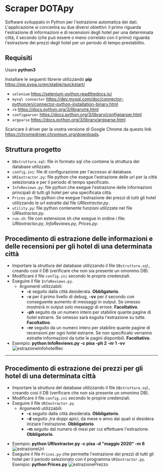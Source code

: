 # Scraper DOTApy
<!---Applicazione per l'estrazione automatica dei dati.-->
Software sviluppato in Python per l'estrazione automatica dei dati.
L'applicazione si concentra su due diversi obiettivi: il primo riguarda l'estrazione di informazioni e di recensioni degli hotel per una determinata città, il secondo (che può essere o meno correlato con il primo) riguarda l'estrazione dei prezzi degli hotel per un periodo di tempo prestabilito.
## Requisiti
Usare **python3**

Installare le seguenti librerie utilizzando **pip** https://pip.pypa.io/en/stable/quickstart/

- `selenium` https://selenium-python.readthedocs.io/
- `mysql connector` https://dev.mysql.com/doc/connector-python/en/connector-python-installation-binary.html
- `re` https://docs.python.org/3/library/re.html
- `configparser` https://docs.python.org/3/library/configparser.html
- `argparse` https://docs.python.org/3/library/argparse.html

Scaricare il driver per la vostra versione di Google Chrome da questo link https://chromedriver.chromium.org/downloads.

## Struttura progetto
- `DBstruttura.sql`: file in formato sql che contiene la struttura del database utilizzato.
- `config.ini`: file di configurazione per l'accesso al database.
- `URIextractor.py`: file python che esegue l'estrazione delle url per la città selezionata e per il periodo di tempo specificato.
- `InfoReviews.py`: file python che esegue l'estrazione delle informazioni principali di tutti gli hotel per una specificata città.
- `Prices.py`: file python che esegue l'estrazione dei prezzi di tutti gli hotel utilizzando le url estratte dal file *URIextractor.py*.
- `utility.py`: file python contenente funzioni utilizzate nel file *URIextractor.py*.
- `run.sh`: file con estensione sh che esegue in ordine i file: *URIextractor.py*, *InfoReviews.py*, *Prices.py*.

## Procedimento di estrazione delle informazioni e delle recensioni per gli hotel di una determinata città
- Importare la struttura del database utilizzando il file `DBstruttura.sql`, creando così il DB (verificare che non sia presente un omonimo DB).
- Modificare il file `config.ini` secondo le proprie credenziali.
- Eseguire il file `InfoReviews.py`.
  * Argomenti utilizzabili:
    * **-c** seguito dalla città desiderata. **Obbligatorio**.
    * **-v** per il primo livello di debug, **-vv** per il secondo con conseguente aumento di messaggi in output. Se omesso mostrerà in output solo messaggi di errore. **Facoltativo**.
    * **-ph** seguito da un numero intero per stabilire quante pagine di hotel estrarre. Se omesso sarà esguita l'estrazione su tutte. **Facoltativo**.
    * **-nr** seguito da un numero intero per stabilire quante pagine di recensioni per ogni hotel estrarre. Se non specificato verranno estratte informazioni da tutte le pagini disponibili. **Facoltativo**.
- Esempio: **python InfoReviews.py -c pisa -ph 2 -nr 1 -vv**
![estrazioneInfohotelRec](https://user-images.githubusercontent.com/51764993/80222437-1d43bd00-8647-11ea-86ac-a9fbe40b9f50.png)
---
## Procedimento di estrazione dei prezzi per gli hotel di una determinata città
- Importare la struttura del database utilizzando il file `DBstruttura.sql`, creando così il DB (verificare che non sia presente un omonimo DB).
- Modificare il file `config.ini` secondo le proprie credenziali.
- Eseguire il file `URIextractor.py`
  * Argomenti utilizzabili:
    * **-c** seguito dalla città desiderata. **Obbligatorio**.
    * **-d** seguito ,tra doppi apici, da mese e anno dai quali si desidera iniziare l'estrazione. **Obbligatorio**.
    * **-m** seguito dal numero di mesi per cui effettuare l'estrazione. **Obbligatorio**.
<!---inserendo in input: **-c** seguito dalla città desiderata, **-d** seguito ,tra doppi apici, da mese e anno dai quali si desidera iniziare l'estrazione e **-m** seguito dal numero di mesi per cui effettuare l'estrazione.-->
- Esempio: **python URIextractor.py -c pisa -d "maggio 2020" -m 6**
![estrazioneUrl](https://user-images.githubusercontent.com/51764993/76440538-47eef480-63be-11ea-9766-8862608a9321.png)
- Eseguire il file `Prices.py` che permette l'estrazione dei prezzi di tutti gli hotel per il periodo selezionato con il programma `URIextractor.py`.
Esempio: **python Prices.py**
![estrazionePrezzo](https://user-images.githubusercontent.com/51764993/76615809-0deb3300-6523-11ea-838d-a250a9ec145b.png)
